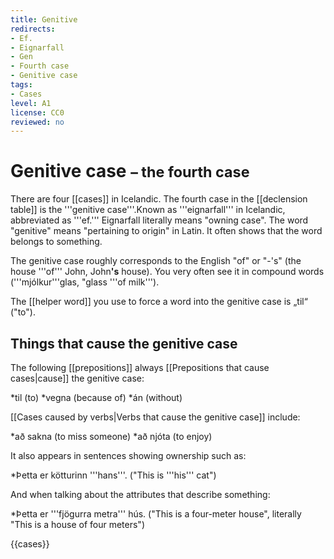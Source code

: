 ```yaml
---
title: Genitive
redirects:
- Ef.
- Eignarfall
- Gen
- Fourth case
- Genitive case
tags:
- Cases
level: A1
license: CC0
reviewed: no
---
```


# Genitive case <small>– the fourth case</small>

There are four [[cases]] in Icelandic. The fourth case in the [[declension table]] is the '''genitive case'''.<note>Known as '''eignarfall''' in Icelandic, abbreviated as '''ef.''' Eignarfall literally means "owning case". The word "genitive" means "pertaining to origin" in Latin.</note> It often shows that the word belongs to something.

The genitive case roughly corresponds to the English "of" or "-'s" (the house '''of''' John, John<b>'s</b> house). You very often see it in compound words ('''mjólkur'''glas, "glass '''of milk''').

The [[helper word]] you use to force a word into the genitive case is „til“ ("to").

## Things that cause the genitive case
The following [[prepositions]] always [[Prepositions that cause cases|cause]] the genitive case:

*til (to)
*vegna (because of)
*án (without)

[[Cases caused by verbs|Verbs that cause the genitive case]] include:

*að sakna (to miss someone)
*að njóta (to enjoy)

It also appears in sentences showing ownership such as:

*Þetta er kötturinn '''hans'''. ("This is '''his''' cat")

And when talking about the attributes that describe something:

*Þetta er '''fjögurra metra''' hús. ("This is a four-meter house", literally "This is a house of four meters")

{{cases}}
